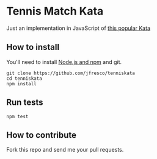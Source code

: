 # Tennis Match Kata
Just an implementation in JavaScript of [this popular Kata](http://codingdojo.org/cgi-bin/index.pl?KataTennis)

## How to install
You'll need to install [Node.js and npm](http://www.nodejs.org) and git.
```
git clone https://github.com/jfresco/tenniskata
cd tenniskata
npm install
```

## Run tests
```
npm test
```

## How to contribute
Fork this repo and send me your pull requests.
